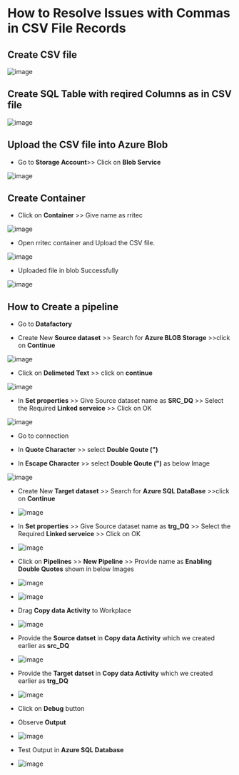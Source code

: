 # How to Resolve Issues with Commas in CSV File Records

## Create CSV file 

![image](https://github.com/rritec/Cloud-Data-Engineering/assets/20516321/c957f5eb-e1a5-4d0c-95c6-1363ccc9692f)

## Create SQL Table with reqired Columns as in CSV file

![image](https://github.com/rritec/Cloud-Data-Engineering/assets/20516321/44858a68-f56a-4084-b3fb-1b14642f30f1)


## Upload the CSV file into Azure Blob

- Go to **Storage Account**>> Click on **Blob Service**

![image](https://github.com/rritec/Cloud-Data-Engineering/assets/20516321/d32fae77-b8de-4374-8daf-0efa3ac03d5a)

## Create Container

- Click on **Container** >> Give name as rritec
  
![image](https://github.com/rritec/Cloud-Data-Engineering/assets/20516321/e253a5bf-0ced-41b3-94e4-5df327e22146)

- Open rritec container and Upload the CSV file.
  
![image](https://github.com/rritec/Cloud-Data-Engineering/assets/20516321/d52a94b2-ffe3-452a-bead-36d1ebd52783)

- Uploaded file in blob Successfully
  
![image](https://github.com/rritec/Cloud-Data-Engineering/assets/20516321/c749c97c-7c3e-4373-a0fb-7cc59cf83a33)

## How to Create a pipeline

 - Go to **Datafactory**
   
 - Create New **Source dataset** >> Search for **Azure BLOB Storage** >>click on **Continue**
   
![image](https://github.com/rritec/Cloud-Data-Engineering/assets/20516321/c1ac7b8a-08e3-4100-aaac-fc093d8452be)

- Click on **Delimeted Text** >> click on **continue**
  
![image](https://github.com/rritec/Cloud-Data-Engineering/assets/20516321/9611e69a-6a68-4bd2-b187-a0aa8e3361cc)

- In **Set properties** >> Give Source dataset name as **SRC_DQ** >> Select the Required **Linked serveice** >> Click on OK
  
![image](https://github.com/rritec/Cloud-Data-Engineering/assets/20516321/bfca6b46-be31-4635-8b1e-6b5eddd2f0af)
- Go to connection
  
- In **Quote Character** >> select **Double Qoute (")**
  
- In **Escape Character** >> select **Double Qoute (")** as below Image
  
![image](https://github.com/rritec/Cloud-Data-Engineering/assets/20516321/82964d95-af53-48ba-93f9-c50e43ae77fc)

 - Create New **Target dataset** >> Search for **Azure SQL DataBase** >>click on **Continue**

 - ![image](https://github.com/rritec/Cloud-Data-Engineering/assets/20516321/18f9a6a7-1fec-42c7-a4a3-3b7cde018b4a)

 - In **Set properties** >> Give Source dataset name as **trg_DQ** >> Select the Required **Linked serveice** >> Click on OK

 - ![image](https://github.com/rritec/Cloud-Data-Engineering/assets/20516321/739407e8-eaf7-40a5-a914-b7e92aade749)

 - Click on **Pipelines** >> **New Pipeline** >> Provide name as **Enabling Double Quotes** shown in below Images

 - ![image](https://github.com/rritec/Cloud-Data-Engineering/assets/20516321/2a9d6518-2a5c-4c44-9a24-666bb706e5cf)

 - ![image](https://github.com/rritec/Cloud-Data-Engineering/assets/20516321/6ca670ac-15a9-45a5-b47a-20b1a7ba8d63)

 - Drag **Copy data Activity** to Workplace

 - ![image](https://github.com/rritec/Cloud-Data-Engineering/assets/20516321/216b0036-d1e9-4151-b72e-3386fc350f75)

 - Provide the **Source datset** in **Copy data Activity** which we created earlier as **src_DQ**

 - ![image](https://github.com/rritec/Cloud-Data-Engineering/assets/20516321/1a69e7d5-6ac1-4e75-a0a6-336a5de258b7)

 -  Provide the **Target datset** in **Copy data Activity** which we created earlier as **trg_DQ**

 -  ![image](https://github.com/rritec/Cloud-Data-Engineering/assets/20516321/a2bf51a3-f4c1-47b7-9437-ef7ff7fbd0ec)

 -  Click on **Debug** button

 -  Observe **Output**

 -  ![image](https://github.com/rritec/Cloud-Data-Engineering/assets/20516321/7d147728-7db4-4aa7-892e-c391310d31f1)

 -  Test Output in **Azure SQL Database**

 -  ![image](https://github.com/rritec/Cloud-Data-Engineering/assets/20516321/518c6db6-3691-4151-9284-74f1ac21944a)


























